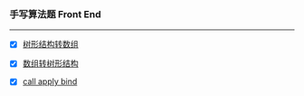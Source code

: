 ### 手写算法题 Front End

---

- [x] [树形结构转数组](https://github.com/xianjianlf2/js-challenges/issues/1)
- [x] [数组转树形结构](https://github.com/xianjianlf2/js-challenges/issues/2)
- [x] [call apply bind](https://github.com/xianjianlf2/js-challenges/issues/3)

